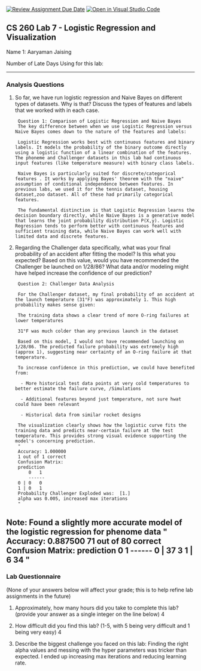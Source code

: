 [![Review Assignment Due Date](https://classroom.github.com/assets/deadline-readme-button-22041afd0340ce965d47ae6ef1cefeee28c7c493a6346c4f15d667ab976d596c.svg)](https://classroom.github.com/a/sMJ7vCUR)
[![Open in Visual Studio Code](https://classroom.github.com/assets/open-in-vscode-2e0aaae1b6195c2367325f4f02e2d04e9abb55f0b24a779b69b11b9e10269abc.svg)](https://classroom.github.com/online_ide?assignment_repo_id=18864655&assignment_repo_type=AssignmentRepo)
## CS 260 Lab 7 - Logistic Regression and Visualization

Name 1: Aaryaman Jaising

Number of Late Days Using for this lab:

---

### Analysis Questions

1. So far, we have run logistic regression and Naive Bayes on different types of datasets. Why is that? Discuss the types of features and labels that we worked with in each case.

        Question 1: Comparison of Logistic Regression and Naive Bayes
        The key difference between when we use Logistic Regression versus Naive Bayes comes down to the nature of the features and labels:

        Logistic Regression works best with continuous features and binary labels. It models the probability of the binary outcome directly using a logistic function of a linear combination of the features. The phoneme and Challenger datasets in this lab had continuous input features (like temperature measure) with binary class labels.

        Naive Bayes is particularly suited for discrete/categorical features . It works by applying Bayes' theorem with the "naive" assumption of conditional independence between features. In previous labs, we used it for the tennis dataset, housing dataset,zoo dataset. All of these had primarily categorical features.

        The fundamental distinction is that Logistic Regression learns the decision boundary directly, while Naive Bayes is a generative model that learns the joint probability distribution P(X,y). Logistic Regression tends to perform better with continuous features and sufficient training data, while Naive Bayes can work well with limited data and discrete features.

2. Regarding the Challenger data specifically, what was your final probability of an accident after fitting the model? Is this what you expected? Based on this value, would you have recommended the Challenger be launched on 1/28/86? What data and/or modeling might have helped increase the confidence of our prediction?


        Question 2: Challenger Data Analysis

        For the Challenger dataset, my final probability of an accident at the launch temperature (31°F) was approximately 1. This high probability makes sense given:

        The training data shows a clear trend of more O-ring failures at lower temperatures

        31°F was much colder than any previous launch in the dataset

        Based on this model, I would not have recommended launching on 1/28/86. The predicted failure probability was extremely high (approx 1), suggesting near certainty of an O-ring failure at that temperature.

        To increase confidence in this prediction, we could have benefited from:

         - More historical test data points at very cold temperatures to better estimate the failure curve, /Simulations

         - Additional features beyond just temperature, not sure hwat could have been relevant 

         - Historical data from similar rocket designs

        The visualization clearly shows how the logistic curve fits the training data and predicts near-certain failure at the test temperature. This provides strong visual evidence supporting the model's concerning prediction.
        "
        Accuracy: 1.000000
        1 out of 1 correct
        Confusion Matrix:
        prediction
            0   1
            ------
        0 | 0   0
        1 | 0   1
        Probability Challenger Exploded was:  [1.]
        alpha was 0.005, increased max iterations
        "


Note: Found a slightly more accurate model of the logistic regression for phenome data
"
Accuracy: 0.887500
71 out of 80 correct
Confusion Matrix:
   prediction
      0   1
    ------
0 | 37   3
1 | 6   34
"
---

### Lab Questionnaire

(None of your answers below will affect your grade; this is to help refine lab assignments in the future)

1. Approximately, how many hours did you take to complete this lab? (provide your answer as a single integer on the line below)
4

2. How difficult did you find this lab? (1-5, with 5 being very difficult and 1 being very easy)
4

3. Describe the biggest challenge you faced on this lab:
    Finding the right alpha values and messing with the hyper parameters was tricker than expected. I ended up increasing max iterations and reducing learning rate.